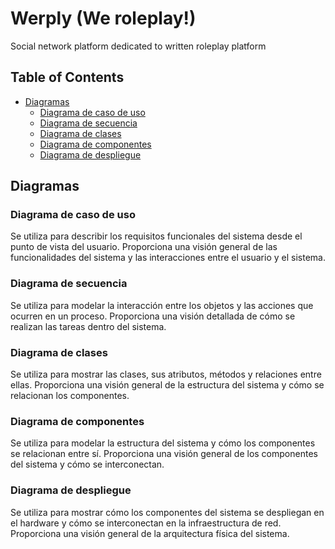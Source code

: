 # Werply (We roleplay!)
Social network platform dedicated to written roleplay platform

## Table of Contents
* [Diagramas](#diagramas) 
  * [Diagrama de caso de uso](#diagrama_de_caso_de_uso)  
  * [Diagrama de secuencia](#diagrama_de_secuencia) 
  * [Diagrama de clases](#diagrama_de_clases) 
  * [Diagrama de componentes](#diagrama_de_componentes)
  * [Diagrama de despliegue](#diagrama_de_despliegue)

<a name="diagramas"></a>
## Diagramas

<a name="diagrama_de_caso_de_uso"></a>
### Diagrama de caso de uso
Se utiliza para describir los requisitos funcionales del sistema desde el punto de vista del usuario. Proporciona una visión general de las funcionalidades del sistema y las interacciones entre el usuario y el sistema.

<a name="diagrama_de_secuencia"></a>
### Diagrama de secuencia
Se utiliza para modelar la interacción entre los objetos y las acciones que ocurren en un proceso. Proporciona una visión detallada de cómo se realizan las tareas dentro del sistema.

<a name="diagrama_de_clases"></a>
### Diagrama de clases
Se utiliza para mostrar las clases, sus atributos, métodos y relaciones entre ellas. Proporciona una visión general de la estructura del sistema y cómo se relacionan los componentes.

<a name="diagrama_de_componentes"></a>
### Diagrama de componentes
Se utiliza para modelar la estructura del sistema y cómo los componentes se relacionan entre sí. Proporciona una visión general de los componentes del sistema y cómo se interconectan.

<a name="diagrama_de_despliegue"></a>
### Diagrama de despliegue
Se utiliza para mostrar cómo los componentes del sistema se despliegan en el hardware y cómo se interconectan en la infraestructura de red. Proporciona una visión general de la arquitectura física del sistema.
